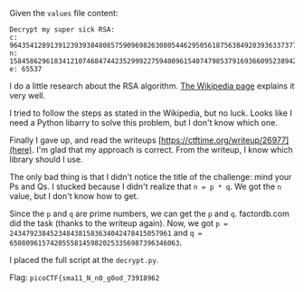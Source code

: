 Given the `values` file content:

```
Decrypt my super sick RSA:
c: 964354128913912393938480857590969826308054462950561875638492039363373779803642185
n: 1584586296183412107468474423529992275940096154074798537916936609523894209759157543
e: 65537
```

I do a little research about the RSA algorithm. [The Wikipedia page](https://en.wikipedia.org/wiki/RSA_(cryptosystem)) explains it very well.

I tried to follow the steps as stated in the Wikipedia, but no luck. Looks like I need a Python libarry to solve this problem, but I don't know which one.

Finally I gave up, and read the writeups [https://ctftime.org/writeup/26977](here). I'm glad that my approach is correct. From the writeup, I know which library should I use.

The only bad thing is that I didn't notice the title of the challenge: mind your Ps and Qs. I stucked because I didn't realize that `n = p * q`. We got the `n` value, but I don't know how to get.

Since the `p` and `q` are prime numbers, we can get the `p` and `q`. factordb.com did the task (thanks to the writeup again). Now, we got `p = 2434792384523484381583634042478415057961` and `q = 650809615742055581459820253356987396346063`.

I placed the full script at the `decrypt.py`.

Flag: `picoCTF{sma11_N_n0_g0od_73918962`